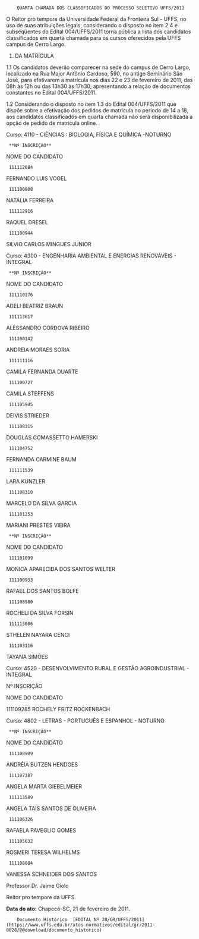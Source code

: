         QUARTA CHAMADA DOS CLASSIFICADOS DO PROCESSO SELETIVO UFFS/2011  

O Reitor pro tempore da Universidade Federal da Fronteira Sul - UFFS, no uso de suas atribuições legais, considerando o disposto no item 2.4 e subseqüentes do Edital 004/UFFS/2011 torna pública a lista dos candidatos classificados em quarta chamada para os cursos oferecidos pela UFFS campus de Cerro Largo.

 1. DA MATRÍCULA

 1.1 Os candidatos deverão comparecer na sede do campus de Cerro Largo, localizado na Rua Major Antônio Cardoso, 590, no antigo Seminário São José, para efetivarem a matrícula nos dias 22 e 23 de fevereiro de 2011, das 08h às 12h ou das 13h30 às 17h30, apresentando a relação de documentos constantes no Edital 004/UFFS/2011.

 1.2 Considerando o disposto no item 1.3 do Edital 004/UFFS/2011 que dispõe sobre a efetivação dos pedidos de matrícula no período de 14 a 18, aos candidatos classificados em quarta chamada não será disponibilizada a opção de pedido de matrícula online.

 Curso: 4110 - CIÊNCIAS : BIOLOGIA, FÍSICA E QUÍMICA -NOTURNO

     **Nº INSCRIÇÃO**

   NOME DO CANDIDATO

     111112684

   FERNANDO LUIS VOGEL

     111100808

   NATÁLIA FERREIRA

     111112916

   RAQUEL DRESEL

     111100944

   SILVIO CARLOS MINGUES JUNIOR

      

 Curso: 4300 - ENGENHARIA AMBIENTAL E ENERGIAS RENOVÁVEIS - INTEGRAL

     **Nº INSCRIÇÃO**

   NOME DO CANDIDATO

     111110176

   ADELI BEATRIZ BRAUN

     111113617

   ALESSANDRO CORDOVA RIBEIRO

     111100142

   ANDREIA MORAES SORIA

     111111116

   CAMILA FERNANDA DUARTE

     111100727

   CAMILA STEFFENS

     111105945

   DEIVIS STRIEDER

     111108315

   DOUGLAS COMASSETTO HAMERSKI

     111104752

   FERNANDA CARMINE BAUM

     111111539

   LARA KUNZLER

     111108310

   MARCELO DA SILVA GARCIA

     111101253

   MARIANI PRESTES VIEIRA

     **Nº INSCRIÇÃO**

   NOME DO CANDIDATO

     111101099

   MONICA APARECIDA DOS SANTOS WELTER

     111100933

   RAFAEL DOS SANTOS BOLFE

     111108980

   ROCHELI DA SILVA FORSIN

     111113006

   STHELEN NAYARA CENCI

     111103116

   TAYANA SIMÕES

      

 Curso: 4520 - DESENVOLVIMENTO RURAL E GESTÃO AGROINDUSTRIAL - INTEGRAL

 Nº INSCRIÇÃO

 NOME DO CANDIDATO

 111109285 ROCHELY FRITZ ROCKENBACH

 Curso: 4802 - LETRAS - PORTUGUÊS E ESPANHOL - NOTURNO

     **Nº INSCRIÇÃO**

   NOME DO CANDIDATO

     111108909

   ANDRÉIA BUTZEN HENDGES

     111107387

   ANGELA MARTA GIEBELMEIER

     111113589

   ANGELA TAIS SANTOS DE OLIVEIRA

     111106326

   RAFAELA PAVEGLIO GOMES

     111105632

   ROSMERI TERESA WILHELMS

     111108084

   VANESSA SCHNEIDER DOS SANTOS

      

 Professor Dr. Jaime Giolo

 Reitor pro tempore da UFFS.

  

   **Data do ato:** Chapecó-SC, 21 de fevereiro de 2011.   
 

        Documento Histórico  [EDITAL Nº 28/GR/UFFS/2011](https://www.uffs.edu.br/atos-normativos/edital/gr/2011-0028/@@download/documento_historico)     
      